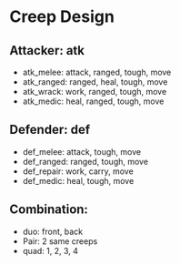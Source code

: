 # Creep Design

## Attacker: atk

- atk_melee: attack, ranged, tough, move
- atk_ranged: ranged, heal, tough, move
- atk_wrack: work, ranged, tough, move
- atk_medic: heal, ranged, tough, move





## Defender: def

- def_melee: attack, tough, move
- def_ranged: ranged, tough, move
- def_repair: work, carry, move
- def_medic: heal, tough, move



## Combination:

- duo: front, back
- Pair: 2 same creeps
- quad: 1, 2, 3, 4
